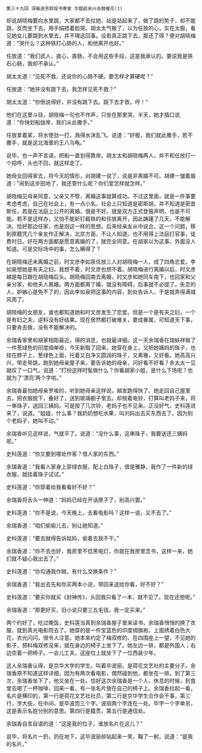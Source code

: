     第三十九回 深巷逐芳踪投书寄爱 华筵趁余兴击鼓催花(1) 

   却说胡晓梅要向水里跳，大家都不去拉她，站是站起来了，做了跳的势子，却不能跳，反而坐下去，用手绢捂着脸哭。胡太太气极了，以为任放的心，实在太狠，看见她女儿要跳到水里去，并不理这回事。设若真正跳下去，那还了得？便对胡晓梅道：“哭什么？这种铁打心肠的人，和他离开也好。”

   任放道：“我们武人，直心，直肠，不会用这些手段，这是我承认的。要说我是铁石心肠，我却不承认。”

   胡太太道：“见死不救，还说你的心肠不硬。要怎样才算硬呢？”

   任放道：“她并没有跳下去，我怎样见死不救？”

   胡太太道：“你倒说得好，并没有跳下去。跳下去才救，哼！”

   他们在这里斗目，胡晓梅一句也不作声，只坐在那里哭，半天，她才插口说道：“你快划船拢岸，我们从此撒手。”

   任放拿着桨，将水使劲一打，溅得水沫乱飞。说道：“好极，我们就此撒手，若不撒手，就是这北海里的王八乌龟。”

   说毕，也一声不言语，把船一直划得靠岸。胡太太和胡晓梅两人，并不和任放打一个招呼，头也不回，就这样走了。

   她母女回得家去，将今天的情形，对胡建一说了，说是非离婚不可。胡建一皱着眉道：“闹到这步田地了，我还管什么呢？你们爱怎样就怎样。”

   胡晓梅见母亲同意，父亲又不管，离婚这事就算成功。不过这里面，就是一件事要考虑考虑，自己在社会上，有一点小名，社会上只知道是密斯胡，并不知道是密昔斯任，若是在法庭上公开的离婚，很是不好。就是双方正式登报声明，也是不可能。若不是这样办，又怕不能斩钉截铁的和任放离开，因此踌躇了几天，不能解决。恰好那边任家，也是抱这一样的思想。后来经亲友从中说合，这一个问题，移到原籍凭几个亲友作正解决，北京方面，不让人知道。也不用得上法庭打官事，徒费时日。好在两方面都是愿意离婚的了，就完全同意。在胡家以为这事，外面没人知道。可是交际场中的事，怎么瞒得了？

   在胡晓梅还未离婚之前，时文彦李如泉任放三人对胡晓梅一人，成了四角恋爱。李如泉想她是有夫之妇，我想不着，时文彦也想不着。胡晓梅进行离婚以后，时文彦越是每日跟在胡晓梅后头。胡晓梅回南去离婚，时文彦和她同车南下，也回家和父亲分家，和他夫人离婚。两方面都离了婚，就没有障碍，后事就不必提了。失恋的人，妒嫉心是免不了的，因此李如泉把这事的内容，到处告诉人，于是就弄得满城风雨了。

   胡晓梅的女朋友，谁也都知道她和时文彦发生了恋爱。但是一个是有夫之妇，一个是有妇之夫，逆料没有好结果。现在居然都打破难关，要成眷属，可知道天下事，只要肯去做，没有不能解决的。

   余瑞香家里和胡家相距最近，得的消息，也就最详细。这一天余瑞香在瑞蚨祥做了一件葱绿色的印度绸单褂，今天新取了回来，她穿在身上，又把她姨妈的珠子，也挂在脖子上，葱绿色上面，托着又白净又圆润的珠子，又素雅，又好看。她高高兴兴，带走带跳，跑到她母亲屋子来，要告诉她的母亲，问好看不好看？余太太一见就叹了一口气，说道：“打扮这样时髦做什么？你看胡家小姐，是什么下场呢？也就为了‘漂亮’两个字啦。”

   余瑞香最怕她母亲罗唆的，听到她母亲这样说，越发跑得快了。她走回自己屋里去，把衣服脱下，叠好了，送到玻璃橱子里去。却按着电铃，打算叫老妈子来，将一串珠子，送回三姨妈。可是按了几次铃，老妈子也不见来。正没好气，史科莲进来了，说道。“姐姐，什么事？我奶奶想吃水果，叫刘妈出去买东西去了。因为别个老妈子，她叫不动。”

   余瑞香听见这样说，气就平了。说道：“没什么事，这串珠子，我要送还三姨妈呢。”

   史科莲道：“你又要到哪处作客？借人家的东西。”

   余瑞香道：“我看人家身上穿绿衣服，配上白珠子，很是雅静，我作了一件新的绿衣服，就挂着珠子试试。”

   史科莲道：“你穿着给我看看好不好？”

   余瑞香将舌头一伸道：“妈妈已经在开话匣子了，别高兴罢。”

   史科莲道：“你不是说，今天晚上，去看电影吗？这样一说，又不去了。”

   余瑞香道：“咱们偷偷儿去，别让她知道。”

   史科莲道：“要去就得告诉姑妈，偷着去我不干。”

   余瑞香道：“你不去也好，我房里不捻黑电灯，你就在我房里念书，这样一来，她们就不疑心我出去了。”

   史科莲道：“你勾通我作贼，有什么交换条件？”

   余瑞香道：“我出去先和你买两本小说，带回来送给你看，好不好？”

   史科莲道：“要买你就买《封神传》，头回我只看了一本，就不见了。现在还想呢。”

   余瑞香道：“那更好买，旧小说只要三五毛钱，我一定买来。”

   两个约好了，吃过晚饭，史科莲当真到余瑞香屋子里来读书，余瑞香悄悄的换了衣服，就到真光电影院去了。她穿的是一件宝蓝色的印度绸旗袍，上面绣着白色大花，衣光闪闪，很令人注意。她本来约定了梅双修的、在四围座上一望，不见她的影子，预料梅双修没来，就在身边的椅子上坐下了。她左边一排，都是外国人；右边空着一把椅子。一会儿工夫，这座位上就坐下了一位西装少年。

   这人余瑞香认得，是京华大学的学生，叫着毕波丽，是荷花文艺社的主要分子。余瑞香原不知道这样详细，因为有两次看电影，偶然碰到他，都坐在一排。到了第三次，余瑞香坐下了，他又坐在一处。恰好这次余瑞香是一个人，休息的时候，到食堂去喝了一杯咖啡，回来一看，有一张名片放在自己的椅子上。余瑞香捡起一看，名片是横印的，第一行是荷花文艺社社员，第二行是京华学生合作会干事，第三行，字大些，在中间，是毕波而三个字。波丽两个字连在一处。毕字一个字单另，这是表示名姓分别的意思。第四行是籍贯，第五行是通信处。

   余瑞香自言自语的道：“这是我的位子，谁放名片在这儿？”

   说毕，将名片一扔，扔在地下。这毕波丽却站起来一笑，鞠了一躬，说道：“是我的名片。”

